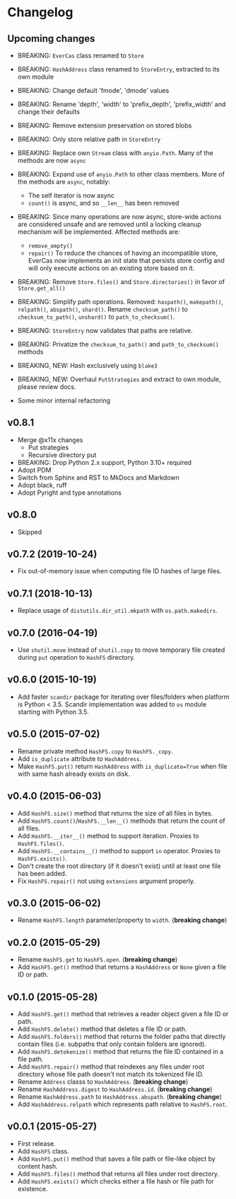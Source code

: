 # Changelog

## Upcoming changes

- BREAKING: `EverCas` class renamed to `Store`
- BREAKING: `HashAddress` class renamed to `StoreEntry`, extracted to its own module
- BREAKING: Change default 'fmode', 'dmode' values
- BREAKING: Rename 'depth', 'width' to 'prefix_depth', 'prefix_width' and change their defaults
- BREAKING: Remove extension preservation on stored blobs
- BREAKING: Only store relative path in `StoreEntry`
- BREAKING: Replace own `Stream` class with `anyio.Path`. Many of the methods are now `async`
- BREAKING: Expand use of `anyio.Path` to other class members. More of the methods are `async`, notably:
    - The self iterator is now async
    - `count()` is async, and so `__len__` has been removed
- BREAKING: Since many operations are now async, store-wide actions are considered unsafe and
  are removed until a locking cleanup mechanism will be implemented. Affected methods are:
    - `remove_empty()`
    - `repair()`
  To reduce the chances of having an incompatible store, EverCas now implements an init state 
  that persists store config and will only execute actions on an existing store based on it.
- BREAKING: Remove `Store.files()` and `Store.directories()` in favor of `Store.get_all()`
- BREAKING: Simplify path operations. Removed: `haspath()`, `makepath()`, `relpath()`, `abspath()`, `shard()`.
  Rename `checksum_path()` to `checksum_to_path()`, `unshard()` to `path_to_checksum()`.
- BREAKING: `StoreEntry` now validates that paths are relative.
- BREAKING: Privatize the `checksum_to_path()` and `path_to_checksum()` methods

- BREAKING, NEW: Hash exclusively using `blake3`
- BREAKING, NEW: Overhaul `PutStrategies` and extract to own module, please review docs.

- Some minor internal refactoring

## v0.8.1

- Merge @x11x changes
    - Put strategies
    - Recursive directory put
- BREAKING: Drop Python 2.x support, Python 3.10+ required
- Adopt PDM
- Switch from Sphinx and RST to MkDocs and Markdown
- Adopt black, ruff
- Adopt Pyright and type annotations

## v0.8.0

- Skipped

## v0.7.2 (2019-10-24)

-   Fix out-of-memory issue when computing file ID hashes of large
    files.

## v0.7.1 (2018-10-13)

-   Replace usage of `distutils.dir_util.mkpath` with
    `os.path.makedirs`.

## v0.7.0 (2016-04-19)

-   Use `shutil.move` instead of `shutil.copy` to move temporary file
    created during `put` operation to `HashFS` directory.

## v0.6.0 (2015-10-19)

-   Add faster `scandir` package for iterating over files/folders when
    platform is Python \< 3.5. Scandir implementation was added to `os`
    module starting with Python 3.5.

## v0.5.0 (2015-07-02)

-   Rename private method `HashFS.copy` to `HashFS._copy`.
-   Add `is_duplicate` attribute to `HashAddress`.
-   Make `HashFS.put()` return `HashAddress` with `is_duplicate=True`
    when file with same hash already exists on disk.

## v0.4.0 (2015-06-03)

-   Add `HashFS.size()` method that returns the size of all files in
    bytes.
-   Add `HashFS.count()`/`HashFS.__len__()` methods that return the
    count of all files.
-   Add `HashFS.__iter__()` method to support iteration. Proxies to
    `HashFS.files()`.
-   Add `HashFS.__contains__()` method to support `in` operator. Proxies
    to `HashFS.exists()`.
-   Don\'t create the root directory (if it doesn\'t exist) until at
    least one file has been added.
-   Fix `HashFS.repair()` not using `extensions` argument properly.

## v0.3.0 (2015-06-02)

-   Rename `HashFS.length` parameter/property to `width`. (**breaking
    change**)

## v0.2.0 (2015-05-29)

-   Rename `HashFS.get` to `HashFS.open`. (**breaking change**)
-   Add `HashFS.get()` method that returns a `HashAddress` or `None`
    given a file ID or path.

## v0.1.0 (2015-05-28)

-   Add `HashFS.get()` method that retrieves a reader object given a
    file ID or path.
-   Add `HashFS.delete()` method that deletes a file ID or path.
-   Add `HashFS.folders()` method that returns the folder paths that
    directly contain files (i.e. subpaths that only contain folders are
    ignored).
-   Add `HashFS.detokenize()` method that returns the file ID contained
    in a file path.
-   Add `HashFS.repair()` method that reindexes any files under root
    directory whose file path doesn\'t not match its tokenized file ID.
-   Rename `Address` classs to `HashAddress`. (**breaking change**)
-   Rename `HashAddress.digest` to `HashAddress.id`. (**breaking
    change**)
-   Rename `HashAddress.path` to `HashAddress.abspath`. (**breaking
    change**)
-   Add `HashAddress.relpath` which represents path relative to
    `HashFS.root`.

## v0.0.1 (2015-05-27)

-   First release.
-   Add `HashFS` class.
-   Add `HashFS.put()` method that saves a file path or file-like object
    by content hash.
-   Add `HashFS.files()` method that returns all files under root
    directory.
-   Add `HashFS.exists()` which checks either a file hash or file path
    for existence.

